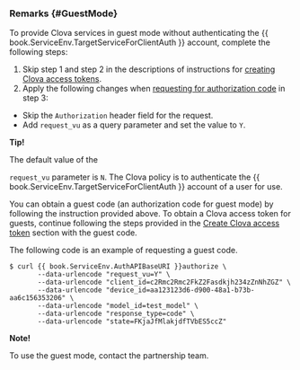 ### Remarks {#GuestMode}

To provide Clova services in guest mode without authenticating the {{ book.ServiceEnv.TargetServiceForClientAuth }} account, complete the following steps:

1. Skip step 1 and step 2 in the descriptions of instructions for [creating Clova access tokens](/Develop/Guides/Interact_with_CIC.md#CreateClovaAccessToken).
2. Apply the following changes when [requesting for authorization code](#RequestAuthorizationCode) in step 3:
  * Skip the `Authorization` header field for the request.
  * Add `request_vu` as a query parameter and set the value to `Y`.

<div class="tip">
  <p><strong>Tip!</strong></p>
  The default value of the <p><code>request_vu</code> parameter is <code>N</code>. The Clova policy is to authenticate the {{ book.ServiceEnv.TargetServiceForClientAuth }} account of a user for use.</p>
</div>

You can obtain a guest code (an authorization code for guest mode) by following the instruction provided above. To obtain a Clova access token for guests, continue following the steps provided in the [Create Clova access token](/Develop/Guides/Interact_with_CIC.md#CreateClovaAccessToken) section with the guest code.

The following code is an example of requesting a guest code.

<pre><code>$ curl {{ book.ServiceEnv.AuthAPIBaseURI }}authorize \
       --data-urlencode "request_vu=Y" \
       --data-urlencode "client_id=c2Rmc2Rmc2FkZ2Fasdkjh234zZnNhZGZ" \
       --data-urlencode "device_id=aa123123d6-d900-48a1-b73b-aa6c156353206" \
       --data-urlencode "model_id=test_model" \
       --data-urlencode "response_type=code" \
       --data-urlencode "state=FKjaJfMlakjdfTVbES5ccZ"
</code></pre>

<div class="note">
  <p><strong>Note!</strong></p>
  <p>To use the guest mode, contact the partnership team.</p>
</div>
